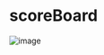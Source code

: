 # scoreBoard

![image](https://github.com/dheerajtiwari461/scoreBoard/assets/107163894/45c81f8c-d0cb-44a8-b388-7ca7516aefa0)
